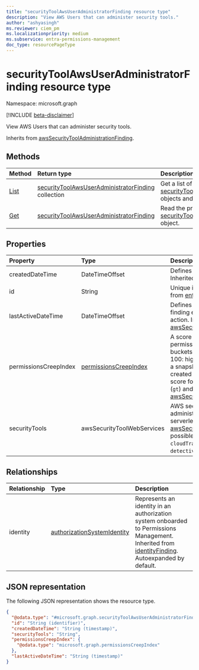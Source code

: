 ```yaml
---
title: "securityToolAwsUserAdministratorFinding resource type"
description: "View AWS Users that can administer security tools."
author: "ashyasingh"
ms.reviewer: ciem_pm
ms.localizationpriority: medium
ms.subservice: entra-permissions-management
doc_type: resourcePageType
---
```


# securityToolAwsUserAdministratorFinding resource type

Namespace: microsoft.graph

[!INCLUDE [beta-disclaimer](../../includes/beta-disclaimer.md)]

View AWS Users that can administer security tools.

Inherits from [awsSecurityToolAdministrationFinding](../resources/awssecuritytooladministrationfinding.md).

## Methods
|Method|Return type|Description|
|:---|:---|:---|
|[List](../api/securitytoolawsuseradministratorfinding-list.md)|[securityToolAwsUserAdministratorFinding](../resources/securitytoolawsuseradministratorfinding.md) collection|Get a list of the [securityToolAwsUserAdministratorFinding](../resources/securitytoolawsuseradministratorfinding.md) objects and their properties.|
|[Get](../api/securitytoolawsuseradministratorfinding-get.md)|[securityToolAwsUserAdministratorFinding](../resources/securitytoolawsuseradministratorfinding.md)|Read the properties and relationships of a [securityToolAwsUserAdministratorFinding](../resources/securitytoolawsuseradministratorfinding.md) object.|

## Properties
|Property|Type|Description|
|:---|:---|:---|
|createdDateTime|DateTimeOffset|Defines when the finding was created. Inherited from [finding](../resources/finding.md).|
|id|String|Unique identifier for the finding. Inherited from [entity](../resources/entity.md).|
|lastActiveDateTime|DateTimeOffset|Defines the last time the identity in this finding executed an authorization system action. Inherited from [awsSecurityToolAdministrationFinding](../resources/awssecuritytooladministrationfinding.md).|
|permissionsCreepIndex|[permissionsCreepIndex](../resources/permissionscreepindex.md)|    A score for an identity's excessive permissions that is classified into three buckets: 0-33: low, 34-66: medium, 67-100: high. This property and its values are a snapshot as of when the finding was created and might not reflect the current score for the identity. Supports `$filter` (`gt`) and `$orderby`. Inherited from [awsSecurityToolAdministrationFinding](../resources/awssecuritytooladministrationfinding.md).|
|securityTools|awsSecurityToolWebServices|AWS security tools which can be administered by the user, role, resource or serverless functionInherited from [awsSecurityToolAdministrationFinding](../resources/awssecuritytooladministrationfinding.md).The possible values are: `macie`, `wafShield`, `cloudTrail`, `inspector`, `securityHub`, `detective`, `guardDuty`, `unknownFutureValue`.|

## Relationships
|Relationship|Type|Description|
|:---|:---|:---|
|identity|[authorizationSystemIdentity](../resources/authorizationsystemidentity.md)|Represents an identity in an authorization system onboarded to Permissions Management. Inherited from [identityFinding](../resources/identityfinding.md). Autoexpanded by default.|

## JSON representation
The following JSON representation shows the resource type.
<!-- {
  "blockType": "resource",
  "keyProperty": "id",
  "@odata.type": "microsoft.graph.securityToolAwsUserAdministratorFinding",
  "baseType": "microsoft.graph.awsSecurityToolAdministrationFinding",
  "openType": false
}
-->
``` json
{
  "@odata.type": "#microsoft.graph.securityToolAwsUserAdministratorFinding",
  "id": "String (identifier)",
  "createdDateTime": "String (timestamp)",
  "securityTools": "String",
  "permissionsCreepIndex": {
    "@odata.type": "microsoft.graph.permissionsCreepIndex"
  },
  "lastActiveDateTime": "String (timestamp)"
}
```

